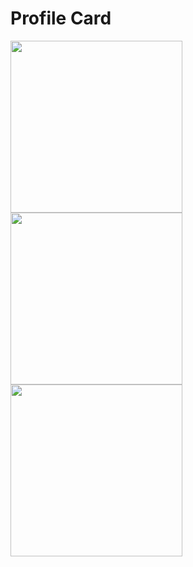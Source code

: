 # Profile Card

<p float="left">
  <img src="https://raw.githubusercontent.com/G1Joshi/profile_card/master/screenshot/Screenshot_1.png" width="275" />
  <img src="https://raw.githubusercontent.com/G1Joshi/profile_card/master/screenshot/Screenshot_1.png" width="275" /> 
  <img src="https://raw.githubusercontent.com/G1Joshi/profile_card/master/screenshot/Screenshot_1.png" width="275" />
</p>
